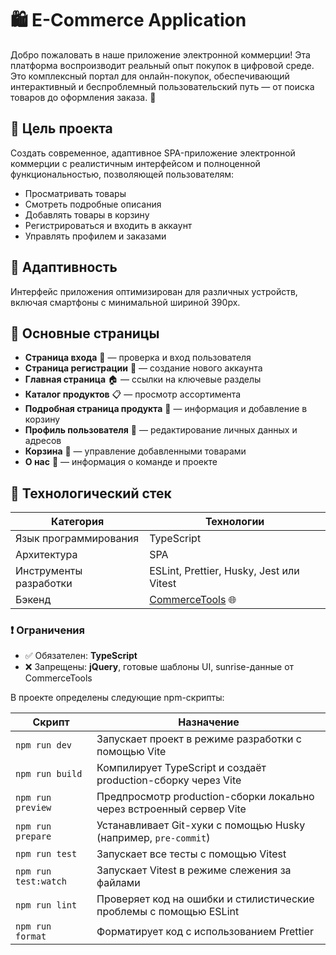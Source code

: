 # 🛍️ E-Commerce Application

Добро пожаловать в наше приложение электронной коммерции! Эта платформа воспроизводит реальный опыт покупок в цифровой среде. Это комплексный портал для онлайн-покупок, обеспечивающий интерактивный и беспроблемный пользовательский путь — от поиска товаров до оформления заказа. 🚀

## 🎯 Цель проекта

Создать современное, адаптивное SPA-приложение электронной коммерции с реалистичным интерфейсом и полноценной функциональностью, позволяющей пользователям:

- Просматривать товары
- Смотреть подробные описания
- Добавлять товары в корзину
- Регистрироваться и входить в аккаунт
- Управлять профилем и заказами

## 📱 Адаптивность

Интерфейс приложения оптимизирован для различных устройств, включая смартфоны с минимальной шириной 390px.

## 📄 Основные страницы

- **Страница входа** 🔐 — проверка и вход пользователя
- **Страница регистрации** 📝 — создание нового аккаунта
- **Главная страница** 🏠 — ссылки на ключевые разделы
- **Каталог продуктов** 📋 — просмотр ассортимента
- **Подробная страница продукта** 🔎 — информация и добавление в корзину
- **Профиль пользователя** 👤 — редактирование личных данных и адресов
- **Корзина** 🛒 — управление добавленными товарами
- **О нас** 🙋 — информация о команде и проекте

## 🧪 Технологический стек

| Категория              | Технологии                                           |
|------------------------|------------------------------------------------------|
| Язык программирования  | TypeScript                                           |
| Архитектура            | SPA                                                  |
| Инструменты разработки | ESLint, Prettier, Husky, Jest или Vitest             |
| Бэкенд                 | [CommerceTools](https://commercetools.com) 🌐        |

### ❗ Ограничения

- ✅ Обязателен: **TypeScript**
- ❌ Запрещены: **jQuery**, готовые шаблоны UI, sunrise-данные от CommerceTools

В проекте определены следующие npm-скрипты:

| Скрипт              | Назначение                                                                 |
|---------------------|----------------------------------------------------------------------------|
| `npm run dev`       | Запускает проект в режиме разработки с помощью Vite                       |
| `npm run build`     | Компилирует TypeScript и создаёт production-сборку через Vite             |
| `npm run preview`   | Предпросмотр production-сборки локально через встроенный сервер Vite      |
| `npm run prepare`   | Устанавливает Git-хуки с помощью Husky (например, `pre-commit`)           |
| `npm run test`      | Запускает все тесты с помощью Vitest                                      |
| `npm run test:watch`| Запускает Vitest в режиме слежения за файлами                             |
| `npm run lint`      | Проверяет код на ошибки и стилистические проблемы с помощью ESLint        |
| `npm run format`    | Форматирует код с использованием Prettier            

